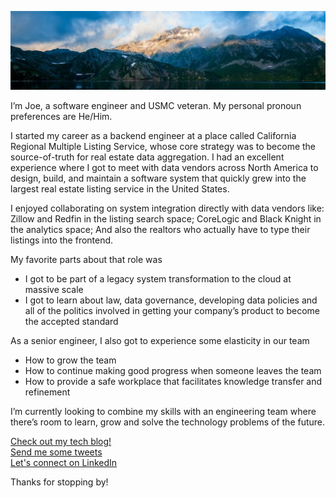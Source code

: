 ![Background image of nice mountains](./docs/images/background.jpeg)

I’m Joe, a software engineer and USMC veteran. My personal pronoun preferences are He/Him.

I started my career as a backend engineer at a place called California Regional Multiple Listing Service, whose core strategy was to become the source-of-truth for real estate data aggregation. I had an excellent experience where I got to meet with data vendors across North America to design, build, and maintain a software system that quickly grew into the largest real estate listing service in the United States.

I enjoyed collaborating on system integration directly with data vendors like: Zillow and Redfin in the listing search space; CoreLogic and Black Knight in the analytics space; And also the realtors who actually have to type their listings into the frontend.

My favorite parts about that role was

- I got to be part of a legacy system transformation to the cloud at massive scale
- I got to learn about law, data governance, developing data policies and all of the politics involved in getting your company’s product to become the accepted standard

As a senior engineer, I also got to experience some elasticity in our team
- How to grow the team
- How to continue making good progress when someone leaves the team
- How to provide a safe workplace that facilitates knowledge transfer and refinement

I’m currently looking to combine my skills with an engineering team where there’s room to learn, grow and solve the technology problems of the future.

[Check out my tech blog!](https://dev.to/joeivansdev) \
[Send me some tweets](https://twitter.com/joeivansdev) \
[Let's connect on LinkedIn](https://www.linkedin.com/in/joeivans)

Thanks for stopping by!
